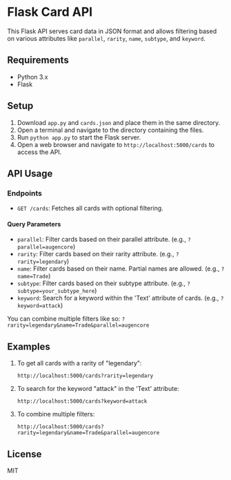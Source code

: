 # Flask Card API

This Flask API serves card data in JSON format and allows filtering based on various attributes like `parallel`, `rarity`, `name`, `subtype`, and `keyword`.

## Requirements

-   Python 3.x
-   Flask

## Setup

1. Download `app.py` and `cards.json` and place them in the same directory.
2. Open a terminal and navigate to the directory containing the files.
3. Run `python app.py` to start the Flask server.
4. Open a web browser and navigate to `http://localhost:5000/cards` to access the API.

## API Usage

### Endpoints

-   `GET /cards`: Fetches all cards with optional filtering.

#### Query Parameters

-   `parallel`: Filter cards based on their parallel attribute. (e.g., `?parallel=augencore`)
-   `rarity`: Filter cards based on their rarity attribute. (e.g., `?rarity=legendary`)
-   `name`: Filter cards based on their name. Partial names are allowed. (e.g., `?name=Trade`)
-   `subtype`: Filter cards based on their subtype attribute. (e.g., `?subtype=your_subtype_here`)
-   `keyword`: Search for a keyword within the 'Text' attribute of cards. (e.g., `?keyword=attack`)

You can combine multiple filters like so: `?rarity=legendary&name=Trade&parallel=augencore`

## Examples

1. To get all cards with a rarity of "legendary":

    ```
    http://localhost:5000/cards?rarity=legendary
    ```

2. To search for the keyword "attack" in the 'Text' attribute:

    ```
    http://localhost:5000/cards?keyword=attack
    ```

3. To combine multiple filters:
    ```
    http://localhost:5000/cards?rarity=legendary&name=Trade&parallel=augencore
    ```

## License

MIT
